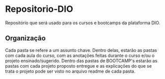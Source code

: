 # Repositorio-DIO
Repositório que será usado para os cursos e bootcamps da plataforma DIO.

## Organização
Cada pasta se refere a um assunto chave. Dentro delas, estarão as pastas com cada aula do curso, com as anotações feitas durante o curso e/ou o projeto ensinado/sugerido.
Dentro das pastas de BOOTCAMP's estarão as pastas com cada projeto proposto entregue e as explicações do que se trata o projeto pode ser visto no arquivo readme de cada pasta.
